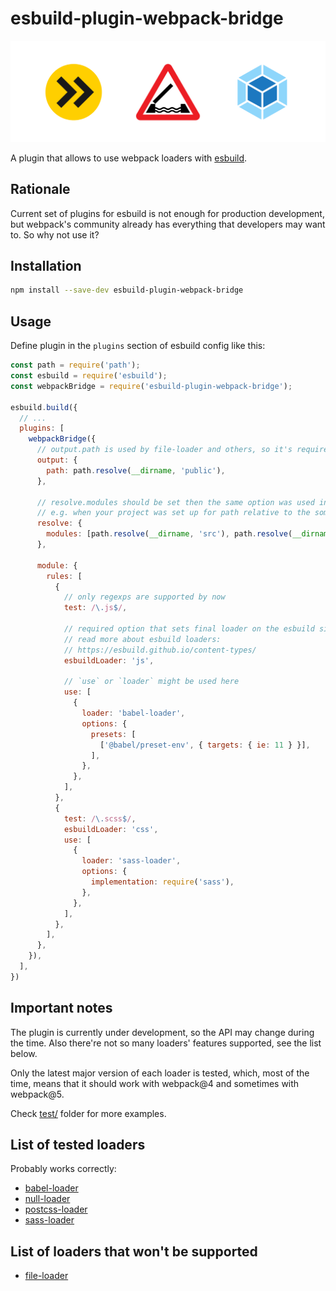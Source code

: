 # esbuild-plugin-webpack-bridge

<p align="center">
  <img src="image.svg" alt="Plugin image: esbuild logo, bridge road sign, webpack logo">
</p>

A plugin that allows to use webpack loaders with [esbuild](https://github.com/evanw/esbuild).


## Rationale

Current set of plugins for esbuild is not enough for production development, 
but webpack's community already has everything that developers may want to. So why not use it?


## Installation

```sh
npm install --save-dev esbuild-plugin-webpack-bridge
```

## Usage

Define plugin in the `plugins` section of esbuild config like this:

```js
const path = require('path');
const esbuild = require('esbuild');
const webpackBridge = require('esbuild-plugin-webpack-bridge');

esbuild.build({
  // ...
  plugins: [
    webpackBridge({
      // output.path is used by file-loader and others, so it's required
      output: {
        path: path.resolve(__dirname, 'public'),
      },
      
      // resolve.modules should be set then the same option was used in webpack config
      // e.g. when your project was set up for path relative to the some non-root folder
      resolve: {
        modules: [path.resolve(__dirname, 'src'), path.resolve(__dirname, 'node_modules')],
      },
      
      module: {
        rules: [
          {
            // only regexps are supported by now
            test: /\.js$/,
            
            // required option that sets final loader on the esbuild side that will be used
            // read more about esbuild loaders:
            // https://esbuild.github.io/content-types/
            esbuildLoader: 'js',
            
            // `use` or `loader` might be used here
            use: [
              {
                loader: 'babel-loader',
                options: {
                  presets: [
                    ['@babel/preset-env', { targets: { ie: 11 } }],
                  ],
                },
              },
            ],
          },
          {
            test: /\.scss$/,
            esbuildLoader: 'css',
            use: [
              {
                loader: 'sass-loader',
                options: {
                  implementation: require('sass'),
                },
              },
            ],
          },
        ],
      },
    }),
  ],
})
```

## Important notes

The plugin is currently under development, so the API may change during the time. Also there're not 
so many loaders' features supported, see the list below.

Only the latest major version of each loader is tested, which, most of the time, means that it should work with webpack@4 
and sometimes with webpack@5.

Check [test/](test) folder for more examples. 

## List of tested loaders

Probably works correctly:

- [babel-loader](https://github.com/babel/babel-loader)
- [null-loader](https://github.com/webpack-contrib/null-loader)
- [postcss-loader](https://github.com/webpack-contrib/postcss-loader)
- [sass-loader](https://github.com/webpack-contrib/sass-loader/)

## List of loaders that won't be supported

- [file-loader](https://github.com/webpack-contrib/file-loader/)
